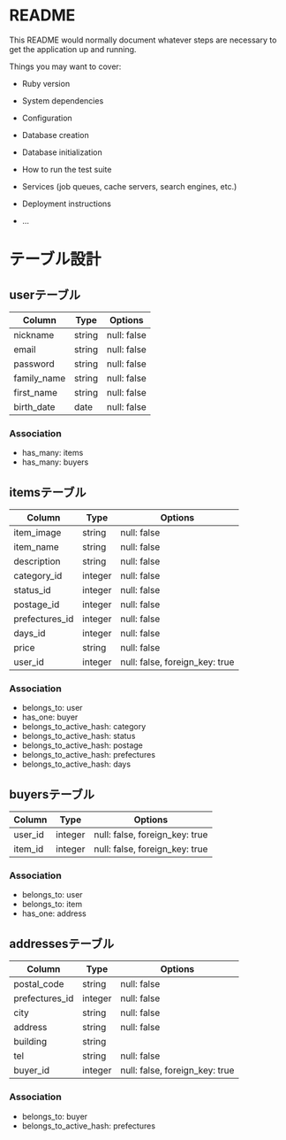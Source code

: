 # README

This README would normally document whatever steps are necessary to get the
application up and running.

Things you may want to cover:

* Ruby version

* System dependencies

* Configuration

* Database creation

* Database initialization

* How to run the test suite

* Services (job queues, cache servers, search engines, etc.)

* Deployment instructions

* ...

# テーブル設計

## userテーブル

| Column         | Type    | Options           |
| -------------- | ------- | ----------------- |
| nickname       | string  | null: false       |
| email          | string  | null: false       |
| password       | string  | null: false       |
| family_name    | string  | null: false       |
| first_name     | string  | null: false       |
| birth_date     | date    | null: false       |

### Association

- has_many: items
- has_many: buyers


## itemsテーブル

| Column         | Type       | Options                        |
| -------------- | ---------- | ------------------------------ |
| item_image     | string     | null: false                    |
| item_name      | string     | null: false                    |
| description    | string     | null: false                    |
| category_id    | integer    | null: false                    |
| status_id      | integer    | null: false                    |
| postage_id     | integer    | null: false                    |
| prefectures_id | integer    | null: false                    |
| days_id        | integer    | null: false                    |
| price          | string     | null: false                    |
| user_id        | integer    | null: false, foreign_key: true |

### Association

- belongs_to: user
- has_one: buyer
- belongs_to_active_hash: category
- belongs_to_active_hash: status
- belongs_to_active_hash: postage
- belongs_to_active_hash: prefectures
- belongs_to_active_hash: days

## buyersテーブル

| Column           | Type       | Options                        |
| ---------------- | ---------- | ------------------------------ |
| user_id          | integer    | null: false, foreign_key: true |
| item_id          | integer    | null: false, foreign_key: true |

### Association
- belongs_to: user
- belongs_to: item
- has_one: address

## addressesテーブル

| Column           | Type       | Options                        |
| ---------------- | ---------- | ------------------------------ |
| postal_code      | string     | null: false                    |
| prefectures_id   | integer    | null: false                    |
| city             | string     | null: false                    |
| address          | string     | null: false                    |
| building         | string     |                                |
| tel              | string     | null: false                    |
| buyer_id         | integer    | null: false, foreign_key: true |

### Association
- belongs_to: buyer
- belongs_to_active_hash: prefectures